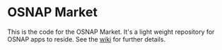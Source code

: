 # OSNAP Market #

This is the code for the OSNAP Market. It's a light weight repository for OSNAP apps to reside. See the [wiki](https://github.com/it2901g10/GROUP10-baf_sintef_arduino/wiki/Market) for further details.
